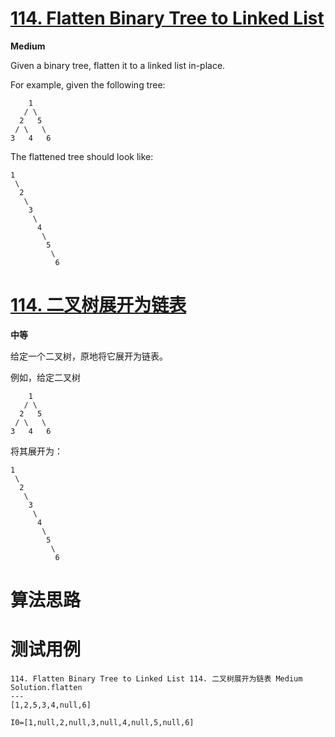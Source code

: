 # [114. Flatten Binary Tree to Linked List][enTitle]

**Medium**

Given a binary tree, flatten it to a linked list in-place.

For example, given the following tree:

```
    1
   / \
  2   5
 / \   \
3   4   6

```

The flattened tree should look like:

```
1
 \
  2
   \
    3
     \
      4
       \
        5
         \
          6

```
# [114. 二叉树展开为链表][cnTitle]

**中等**

给定一个二叉树，原地将它展开为链表。

例如，给定二叉树

```
    1
   / \
  2   5
 / \   \
3   4   6
```

将其展开为：

```
1
 \
  2
   \
    3
     \
      4
       \
        5
         \
          6
```


# 算法思路

# 测试用例
```
114. Flatten Binary Tree to Linked List 114. 二叉树展开为链表 Medium
Solution.flatten
---
[1,2,5,3,4,null,6]

I0=[1,null,2,null,3,null,4,null,5,null,6]
```

[enTitle]: https://leetcode.com/problems/flatten-binary-tree-to-linked-list/
[cnTitle]: https://leetcode-cn.com/problems/flatten-binary-tree-to-linked-list/
